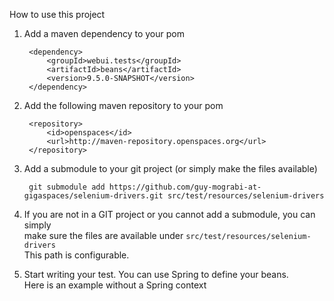 How to use this project


1. Add a maven dependency to your pom
        
        <dependency>
            <groupId>webui.tests</groupId>
            <artifactId>beans</artifactId>
            <version>9.5.0-SNAPSHOT</version>
        </dependency>


2. Add the following maven repository to your pom


        <repository>
            <id>openspaces</id>
            <url>http://maven-repository.openspaces.org</url>
        </repository>

3. Add a submodule to your git project (or simply make the files available)

        git submodule add https://github.com/guy-mograbi-at-gigaspaces/selenium-drivers.git src/test/resources/selenium-drivers

4. If you are not in a GIT project or you cannot add a submodule, you can simply  
   make sure the files are available under `src/test/resources/selenium-drivers`  
   This path is configurable. 

5. Start writing your test. You can use Spring to define your beans.  
   Here is an example without a Spring context
